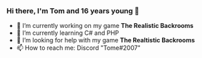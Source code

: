 ### Hi there, I'm Tom and 16 years young 👋


- 🔭 I’m currently working on my game **The Realistic Backrooms**
- 🌱 I’m currently learning C# and PHP
- 🤔 I’m looking for help with my game **The Realtistic Backrooms**
- 📫 How to reach me: Discord "Tome#2007"
